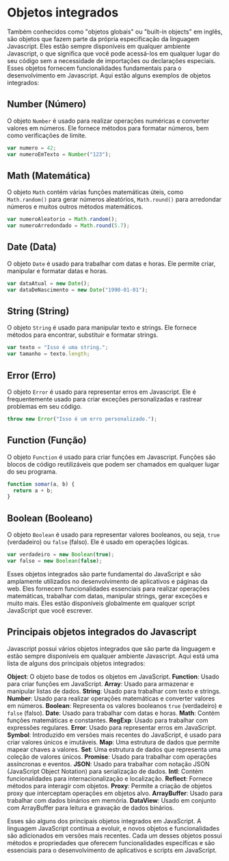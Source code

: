 # Objetos integrados

Também conhecidos como "objetos globais" ou "built-in objects" em inglês, são objetos que fazem parte da própria especificação da linguagem Javascript. Eles estão sempre disponíveis em qualquer ambiente Javascript, o que significa que você pode acessá-los em qualquer lugar do seu código sem a necessidade de importações ou declarações especiais. Esses objetos fornecem funcionalidades fundamentais para o desenvolvimento em Javascript. Aqui estão alguns exemplos de objetos integrados:

## Number (Número)

O objeto `Number` é usado para realizar operações numéricas e converter valores em números. Ele fornece métodos para formatar números, bem como verificações de limite.

```js
var numero = 42;
var numeroEmTexto = Number("123");
```

## Math (Matemática)

O objeto `Math` contém várias funções matemáticas úteis, como `Math.random()` para gerar números aleatórios, `Math.round()` para arredondar números e muitos outros métodos matemáticos.

```js
var numeroAleatorio = Math.random();
var numeroArredondado = Math.round(5.7);
```

## Date (Data)

O objeto `Date` é usado para trabalhar com datas e horas. Ele permite criar, manipular e formatar datas e horas.

```js
var dataAtual = new Date();
var dataDeNascimento = new Date("1990-01-01");
```

## String (String)

O objeto `String` é usado para manipular texto e strings. Ele fornece métodos para encontrar, substituir e formatar strings.

```js
var texto = "Isso é uma string.";
var tamanho = texto.length;
```

## Error (Erro)

O objeto `Error` é usado para representar erros em Javascript. Ele é frequentemente usado para criar exceções personalizadas e rastrear problemas em seu código.

```js
throw new Error("Isso é um erro personalizado.");
```

## Function (Função)

O objeto `Function` é usado para criar funções em Javascript. Funções são blocos de código reutilizáveis que podem ser chamados em qualquer lugar do seu programa.

```js
function somar(a, b) {
  return a + b;
}
```

## Boolean (Booleano)

O objeto `Boolean` é usado para representar valores booleanos, ou seja, `true` (verdadeiro) ou `false` (falso). Ele é usado em operações lógicas.

```js
var verdadeiro = new Boolean(true);
var falso = new Boolean(false);
```

Esses objetos integrados são parte fundamental do JavaScript e são amplamente utilizados no desenvolvimento de aplicativos e páginas da web. Eles fornecem funcionalidades essenciais para realizar operações matemáticas, trabalhar com datas, manipular strings, gerar exceções e muito mais. Eles estão disponíveis globalmente em qualquer script JavaScript que você escrever.

## Principais objetos integrados do Javascript

Javascript possui vários objetos integrados que são parte da linguagem e estão sempre disponíveis em qualquer ambiente Javascript. Aqui está uma lista de alguns dos principais objetos integrados:

**Object**: O objeto base de todos os objetos em JavaScript.
**Function**: Usado para criar funções em JavaScript.
**Array**: Usado para armazenar e manipular listas de dados.
**String**: Usado para trabalhar com texto e strings.
**Number**: Usado para realizar operações matemáticas e converter valores em números.
**Boolean**: Representa os valores booleanos `true` (verdadeiro) e `false` (falso).
**Date**: Usado para trabalhar com datas e horas.
**Math**: Contém funções matemáticas e constantes.
**RegExp**: Usado para trabalhar com expressões regulares.
**Error**: Usado para representar erros em JavaScript.
**Symbol**: Introduzido em versões mais recentes do JavaScript, é usado para criar valores únicos e imutáveis.
**Map**: Uma estrutura de dados que permite mapear chaves a valores.
**Set**: Uma estrutura de dados que representa uma coleção de valores únicos.
**Promise**: Usado para trabalhar com operações assíncronas e eventos.
**JSON**: Usado para trabalhar com notação JSON (JavaScript Object Notation) para serialização de dados.
**Intl**: Contém funcionalidades para internacionalização e localização.
**Reflect**: Fornece métodos para interagir com objetos.
**Proxy**: Permite a criação de objetos proxy que interceptam operações em objetos alvo.
**ArrayBuffer**: Usado para trabalhar com dados binários em memória.
**DataView**: Usado em conjunto com ArrayBuffer para leitura e gravação de dados binários.

Esses são alguns dos principais objetos integrados em JavaScript. A linguagem JavaScript continua a evoluir, e novos objetos e funcionalidades são adicionados em versões mais recentes. Cada um desses objetos possui métodos e propriedades que oferecem funcionalidades específicas e são essenciais para o desenvolvimento de aplicativos e scripts em JavaScript.
